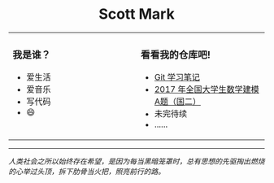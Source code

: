 <h1 align="center">Scott Mark</h1>

<table align="center"><tr>
<td valign="top" width="50%">

### 我是谁？
- 爱生活
- 爱音乐
- 写代码 
- :smile:  
   
</td>
<td valign="top" width="50%">

### 看看我的仓库吧!
- [Git 学习笔记](https://github.com/iScottMark/Learn_Git)
- [2017 年全国大学生数学建模A题（国二）](https://github.com/iScottMark/2017CUMCM_A)
- 未完待续
- ......
 
</td>
</tr></table>

---

*人类社会之所以始终存在希望，是因为每当黑暗笼罩时，总有思想的先驱掏出燃烧的心举过头顶，拆下肋骨当火把，照亮前行的路。*
